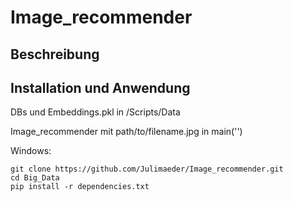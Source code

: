 # Image_recommender
## Beschreibung
## Installation und Anwendung
DBs und Embeddings.pkl in /Scripts/Data

Image_recommender mit path/to/filename.jpg in main('')

Windows:
```shell
git clone https://github.com/Julimaeder/Image_recommender.git
cd Big_Data
pip install -r dependencies.txt
```
